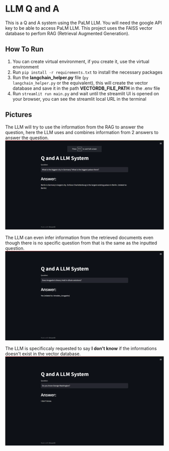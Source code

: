 # LLM Q and A

This is a Q and A system using the PaLM LLM. You will need the google API key to be able to access PaLM LLM. This project uses the FAISS vector database to perfom RAG (Retrieval Augmented Generation).

## How To Run
1. You can create virtual environment, if you create it, use the virtual environment
2. Run <code>pip install -r requirements.txt</code> to install the necessary packages
3. Run the <b>langchain_helper.py</b> file (<code>py langchain_helper.py</code> or the equivalent), this will create the vector database and save it in the path <b>VECTORDB_FILE_PATH</b> in the .env file
3. Run <code>streamlit run main.py</code> and wait until the streamlit UI is opened on your browser, you can see the streamlit local URL in the terminal

## Pictures
The LLM will try to use the information from the RAG to answer the question, here the LLM uses and combines information from 2 answers to answer the question.
![Combining 2 answers](https://github.com/davidkarelh/Basic-Q-and-A-LLM/blob/master/pictures/Biggest%20Palace%20in%20Germany.png)

The LLM can even infer information from the retrieved documents even though there is no specific question from that is the same as the inputted question.
![Inferring information](https://github.com/davidkarelh/Basic-Q-and-A-LLM/blob/master/pictures/Dilute%20Solution.png)

The LLM is specificcaly requested to say <b>I don't know</b> if the informations doesn't exist in the vector database.
![Information doesn't exist](https://github.com/davidkarelh/Basic-Q-and-A-LLM/blob/master/pictures/George%20Washington.png)